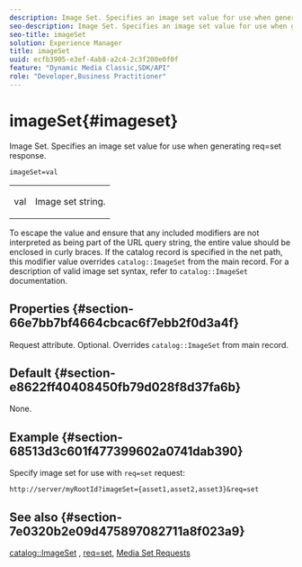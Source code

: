 ```yaml
---
description: Image Set. Specifies an image set value for use when generating req=set response.
seo-description: Image Set. Specifies an image set value for use when generating req=set response.
seo-title: imageSet
solution: Experience Manager
title: imageSet
uuid: ecfb3905-e3ef-4ab8-a2c4-2c3f200e0f0f
feature: "Dynamic Media Classic,SDK/API"
role: "Developer,Business Practitioner"
---
```


# imageSet{#imageset}

Image Set. Specifies an image set value for use when generating req=set response.

 `imageSet=val`

<table id="simpletable_F697691D166C407D82233664814F4663"> 
 <tr class="strow"> 
  <td class="stentry"> <p><span class="codeph"> <span class="varname"> val</span></span> </p> </td> 
  <td class="stentry"> <p>Image set string. </p></td> 
 </tr> 
</table>

To escape the value and ensure that any included modifiers are not interpreted as being part of the URL query string, the entire value should be enclosed in curly braces. If the catalog record is specified in the net path, this modifier value overrides `catalog::ImageSet` from the main record. For a description of valid image set syntax, refer to `catalog::ImageSet` documentation.

## Properties {#section-66e7bb7bf4664cbcac6f7ebb2f0d3a4f}

Request attribute. Optional. Overrides `catalog::ImageSet` from main record.

## Default {#section-e8622ff40408450fb79d028f8d37fa6b}

None.

## Example {#section-68513d3c601f477399602a0741dab390}

Specify image set for use with `req=set` request:

`http://server/myRootId?imageSet={asset1,asset2,asset3}&req=set`

## See also {#section-7e0320b2e09d475897082711a8f023a9}

[catalog::ImageSet](/help/aem-is-ir-api/is-api/image-catalog/image-serving-api-ref/c-image-catalog-reference/c-image-svg-data-reference/c-image-data-reference/r-imageset-cat.md) , [req=set](../../../../../is-api/http-ref/image-serving-api-ref/c-http-protocol-reference/c-command-reference/r-req/r-req.md#reference-907cdb4a97034db7ad94695f25552e76), [Media Set Requests](../../../../../is-api/http-ref/image-serving-api-ref/c-http-protocol-reference/c-syntax-and-features/r-media-set-requests.md#reference-f2f2aa11208b47609fe17848d3b86a0b) 
